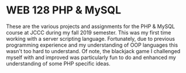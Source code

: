 # WEB 128 PHP & MySQL

These are the various projects and assignments for the PHP & MySQL course at JCCC during my fall 2019 semester.  This was my first time working with a server scripting language.  Fortunately, due to previous programming experience and my understanding of OOP languages this wasn't too hard to understand.  Of note, the blackjack game I challenged myself with and improved was particularly fun to do and enhanced my understanding of some PHP specific ideas.